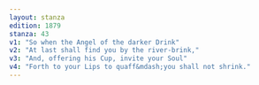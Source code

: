 ```yaml
---
layout: stanza
edition: 1879
stanza: 43
v1: "So when the Angel of the darker Drink"
v2: "At last shall find you by the river-brink,"
v3: "And, offering his Cup, invite your Soul"
v4: "Forth to your Lips to quaff&mdash;you shall not shrink."
---
```

